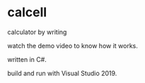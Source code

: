 # calcell

calculator by writing

watch the demo video to know how it works.

written in C#.

build and run with Visual Studio 2019.

